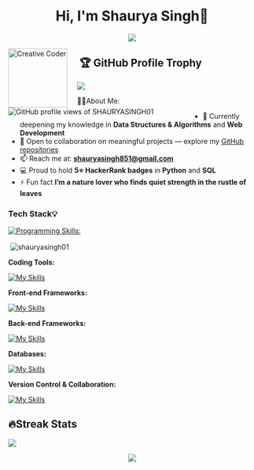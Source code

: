 <h1 align="center">Hi, I'm Shaurya Singh👋</h1>

<p align="center">
  <a href="https://github.com/DenverCoder1/readme-typing-svg"><img src="https://readme-typing-svg.herokuapp.com?lines=Computer+Science+Student;+Full+Stack+Web+Developer;+Problem+Solver;+Artificial+Intelligence;Always%20learning%20New%20things&center=true&width=380&height=45">
  </a>
</p>

<img src="https://cdn-icons-png.flaticon.com/512/2922/2922506.png" alt="Creative Coder" width="120" style="float: left; margin-right: 20px;" />

<p> 
  <img src="https://komarev.com/ghpvc/?username=shauryasingh01&label=Profile%20views&color=0e6cb4&style=flat" alt="GitHub profile views of SHAURYASINGH01" style="float: left; margin-right: 100px;" /> 
</p>

## &nbsp;🏆 GitHub Profile Trophy
<img src="https://github-profile-trophy.vercel.app/?username=shauryasingh01&theme=juicyfresh&no-bg=true" />

👨‍💻About Me:
- 🌱 Currently deepening my knowledge in **Data Structures & Algorithms** and **Web Development**  
- 👯 Open to collaboration on meaningful projects — explore my [GitHub repositories](https://github.com/SHAURYASINGH01)  
- 📫 Reach me at: **shauryasingh851@gmail.com**  
- 💻 Proud to hold **5⭐ HackerRank badges** in **Python** and **SQL** 
- ⚡ Fun fact **I’m a nature lover who finds quiet strength in the rustle of leaves**

<h3 align="left">Tech Stack💡</h3>

[![Programming Skills:](https://skillicons.dev/icons?i=c,cpp,python,java,js,linux)](https://skillicons.dev)

<p>&nbsp;<img align="center" src="https://github-readme-stats.vercel.app/api?username=shauryasingh01&show_icons=true&locale=en" alt="shauryasingh01" /></p>

**Coding Tools:**

[![My Skills](https://skillicons.dev/icons?i=vscode,idea)](https://skillicons.dev)

**Front-end Frameworks:**

[![My Skills](https://skillicons.dev/icons?i=react,tailwind,html,css)](https://skillicons.dev)


**Back-end Frameworks:**

[![My Skills](https://skillicons.dev/icons?i=express,nodejs)](https://skillicons.dev)


**Databases:**

[![My Skills](https://skillicons.dev/icons?i=mongodb,mysql)](https://skillicons.dev)


**Version Control & Collaboration:**

[![My Skills](https://skillicons.dev/icons?i=git,github)](https://skillicons.dev)

<p>

## 🔥Streak Stats
![](https://github-readme-stats.vercel.app/api/top-langs/?username=SHAURYASINGH01&theme=dark&hide_border=false&include_all_commits=true&count_private=true&layout=compact)

<p align="center">
  <a href="https://github.com/DenverCoder1/readme-typing-svg">
  <img src="https://readme-typing-svg.herokuapp.com?lines=💻Code+with+passion;🔍Debug+with+patience;🚀Deploy+with+confidence&center=true&width=380&height=45&font=Fira+Code&color=0e6cb4&size=22" />
  </a>
</p>
</p>
